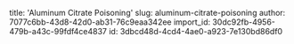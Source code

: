 title: 'Aluminum Citrate Poisoning'
slug: aluminum-citrate-poisoning
author: 7077c6bb-43d8-42d0-ab31-76c9eaa342ee
import_id: 30dc92fb-4956-479b-a43c-99fdf4ce4837
id: 3dbcd48d-4cd4-4ae0-a923-7e130bd86df0
